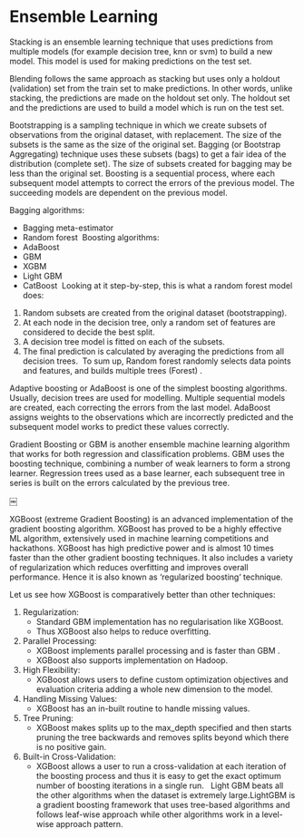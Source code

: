 # Ensemble Learning

Stacking is an ensemble learning technique that uses predictions from multiple models (for example decision tree, knn or svm) to build a new model. This model is used for making predictions on the test set. 

Blending follows the same approach as stacking but uses only a holdout (validation) set from the train set to make predictions. In other words, unlike stacking, the predictions are made on the holdout set only. The holdout set and the predictions are used to build a model which is run on the test set. 

Bootstrapping is a sampling technique in which we create subsets of observations from the original dataset, with replacement. The size of the subsets is the same as the size of the original set.
Bagging (or Bootstrap Aggregating) technique uses these subsets (bags) to get a fair idea of the distribution (complete set). The size of subsets created for bagging may be less than the original set.
Boosting is a sequential process, where each subsequent model attempts to correct the errors of the previous model. The succeeding models are dependent on the previous model.

Bagging algorithms:
* Bagging meta-estimator 
* Random forest 
Boosting algorithms:
* AdaBoost 
* GBM 
* XGBM 
* Light GBM 
* CatBoost 
Looking at it step-by-step, this is what a random forest model does:
1. Random subsets are created from the original dataset (bootstrapping). 
2. At each node in the decision tree, only a random set of features are considered to decide the best split. 
3. A decision tree model is fitted on each of the subsets. 
4. The final prediction is calculated by averaging the predictions from all decision trees. 
To sum up, Random forest randomly selects data points and features, and builds multiple trees (Forest) .

Adaptive boosting or AdaBoost is one of the simplest boosting algorithms. Usually, decision trees are used for modelling. Multiple sequential models are created, each correcting the errors from the last model. AdaBoost assigns weights to the observations which are incorrectly predicted and the subsequent model works to predict these values correctly.


Gradient Boosting or GBM is another ensemble machine learning algorithm that works for both regression and classification problems. GBM uses the boosting technique, combining a number of weak learners to form a strong learner. Regression trees used as a base learner, each subsequent tree in series is built on the errors calculated by the previous tree.

￼

XGBoost (extreme Gradient Boosting) is an advanced implementation of the gradient boosting algorithm. XGBoost has proved to be a highly effective ML algorithm, extensively used in machine learning competitions and hackathons. XGBoost has high predictive power and is almost 10 times faster than the other gradient boosting techniques. It also includes a variety of regularization which reduces overfitting and improves overall performance. Hence it is also known as ‘regularized boosting‘ technique.


Let us see how XGBoost is comparatively better than other techniques:
1. Regularization: 
    * Standard GBM implementation has no regularisation like XGBoost. 
    * Thus XGBoost also helps to reduce overfitting. 
2. Parallel Processing: 
    * XGBoost implements parallel processing and is faster than GBM . 
    * XGBoost also supports implementation on Hadoop. 
3. High Flexibility: 
    * XGBoost allows users to define custom optimization objectives and evaluation criteria adding a whole new dimension to the model. 
4. Handling Missing Values: 
    * XGBoost has an in-built routine to handle missing values. 
5. Tree Pruning: 
    * XGBoost makes splits up to the max_depth specified and then starts pruning the tree backwards and removes splits beyond which there is no positive gain. 
6. Built-in Cross-Validation: 
    * XGBoost allows a user to run a cross-validation at each iteration of the boosting process and thus it is easy to get the exact optimum number of boosting iterations in a single run. 
 Light GBM beats all the other algorithms when the dataset is extremely large.LightGBM is a gradient boosting framework that uses tree-based algorithms and follows leaf-wise approach while other algorithms work in a level-wise approach pattern.

